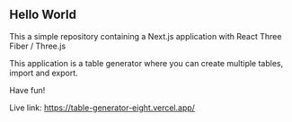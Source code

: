 ## Hello World

This a simple repository containing a Next.js application with React Three Fiber / Three.js

This application is a table generator where you can create multiple tables, import and export.

Have fun!

Live link: https://table-generator-eight.vercel.app/
